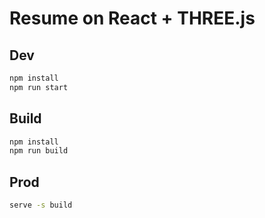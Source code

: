 # Resume on React + THREE.js

## Dev

```bash
npm install
npm run start
```

## Build

```bash
npm install
npm run build
```
## Prod

```bash
serve -s build
```